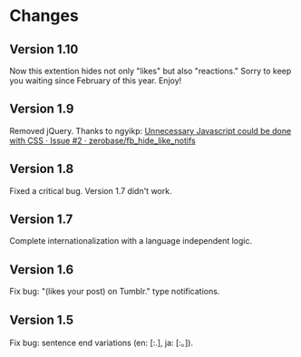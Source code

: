 Changes
=======

## Version 1.10

Now this extention hides not only "likes" but also "reactions."
Sorry to keep you waiting since February of this year. Enjoy!

## Version 1.9

Removed jQuery. Thanks to ngyikp: [Unnecessary Javascript could be done with CSS · Issue #2 · zerobase/fb_hide_like_notifs](https://github.com/zerobase/fb_hide_like_notifs/issues/2)

## Version 1.8

Fixed a critical bug. Version 1.7 didn't work.

## Version 1.7

Complete internationalization with a language independent logic.

## Version 1.6

Fix bug: "(likes your post) on Tumblr." type notifications.

## Version 1.5

Fix bug: sentence end variations (en: [:.], ja: [:。]).
